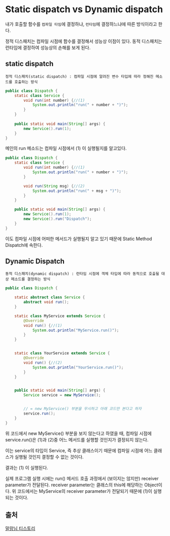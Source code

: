 # Static dispatch vs Dynamic dispatch
내가 호출할 함수를 `컴파일 타임`에 결정하냐, `런타임`에 결정하느냐에 따른 방식이라고 한다.

정적 디스패치는 컴파일 시점에 함수를 결정해서 성능상 이점이 있다.
동적 디스패치는 런타임에 결정하여 성능상의 손해를 보게 된다.

## static dispatch
    정적 디스패치(static dispatch) : 컴파일 시점에 알려진 변수 타입에 따라 정해진 메소드를 호출하는 방식

```java
public class Dispatch {
	static class Service {
		void run(int number) {//(1)
			System.out.println("run(" + number + ")");
		}
	}
	
	public static void main(String[] args) {
		new Service().run(1);
	}
}
```

메인의 run 메소드는 컴파일 시점에서 (1) 이 실행될지를 알고있다.

```java
public class Dispatch {
    static class Service {
        void run(int number) {//(1)
            System.out.println("run(" + number + ")");
        }

        void run(String msg) {//(2)
            System.out.println("run(" + msg + ")");
        }
    }

    public static void main(String[] args) {
        new Service().run(1);
        new Service().run("Dispatch");
    }
}
```

이도  컴파일 시점에 어떠한 메서드가 실행될지 알고 있기 때문에 Static Method Dispatch에 속한다.

## Dynamic Dispatch
    동적 디스패치(dynamic dispatch) : 런타임 시점에 객체 타입에 따라 동적으로 호출될 대상 메소드를 결정하는 방식

```java
public class Dispatch {

    static abstract class Service {
        abstract void run();
    }

    static class MyService extends Service {
        @Override
        void run() {//(1)
            System.out.println("MyService.run()");
        }
    }


    static class YourService extends Service {
        @Override
        void run() {//(2)
            System.out.println("YourService.run()");
        }
    }


    public static void main(String[] args) {
        Service service = new MyService();


        // = new MyService() 부분을 무시하고 아래 코드만 본다고 하자
        service.run();
    }
}
```

위 코드에서 new MyService() 부분을 보지 않는다고 하였을 때,
컴파일 시점에 service.run()은 (1)과 (2)중 어느 메서드를 실행할 것인지가 결정되지 않는다.

이는 service의 타입이 Service, 즉 추상 클래스이기 때문에 컴파일 시점에 어느 클래스가 실행될 것인지 결정할 수 없는 것이다.

결과는 (1) 이 실행된다.

실제 프로그램 실행 시에는 run() 메서드 호출 과정에서 (보이지는 않지만) receiver parameter가 전달된다.
receiver parameter는 클래스의 this에 해당하는 Object이다.
위 코드에서는 MyService의 receiver parameter가 전달되기 때문에 (1)이 실행되는 것이다.


## 출처
[말랑님 티스토리](https://ttl-blog.tistory.com/776)